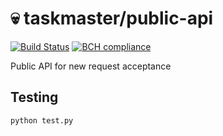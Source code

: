 # 💀 taskmaster/public-api

[![Build Status](https://travis-ci.org/antonkravtsevich/taskmaster-public-api.svg?branch=master)](https://travis-ci.org/antonkravtsevich/taskmaster-public-api)
[![BCH compliance](https://bettercodehub.com/edge/badge/antonkravtsevich/taskmaster-public-api?branch=master)](https://bettercodehub.com/)

Public API for new request acceptance

## Testing

```bash
python test.py
```
